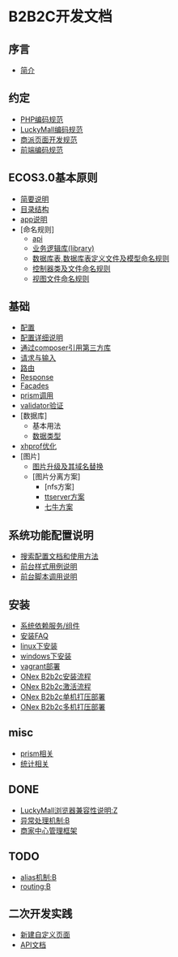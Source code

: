 # B2B2C开发文档
## 序言
- [简介](/preface/introduction.md)

## 约定
- [PHP编码规范](/agreement/php-convention.md)
- [LuckyMall编码规范](/agreement/luckymall-convention.md)
- [商派页面开发规范](/frontend/shopex-develop-standards.md)
- [前端编码规范](/frontend/frontend-coding-standards.md)

## ECOS3.0基本原则
- [简要说明](/principles/summarize.md)
- [目录结构](/principles/folder-structure.md)
- [app说明](/principles/app-desc.md)
- [命名规则]
  - [api](/principles/conventions/api-conventions.md)
  - [业务逻辑库(library)](/principles/conventions/library-conventions.md)
  - [数据库表,数据库表定义文件及模型命名规则](/principles/conventions/model-conventions.md)
  - [控制器类及文件命名规则](/principles/conventions/controller-conventions.md)
  - [视图文件命名规则](/principles/conventions/view-conventions.md)

## 基础
- [配置](/basic/configuration.md)
- [配置详细说明](/basic/configuration-detail.md)
- [通过composer引用第三方库](/basic/use-composer.md)
- [请求与输入](/basic/requests.md)
- [路由](/basic/routing.md)
- [Response](/basic/responses.md)
- [Facades](/basic/facades.md)
- [prism调用](/basic/prism.md)
- [validator验证](/basic/validator.md)
- [数据库]
  - 基本用法
  - [数据类型](/basic/database/types.md)
- [xhprof优化](/basic/xhprof.md)
- [图片]
  - [图片升级及其域名替换](/basic/image/image.md)
  - [图片分离方案]
    - [nfs方案]
    - [ttserver方案](/basic/image/ttserver.md)
    - [七牛方案](/basic/image/qiniu.md)


## 系统功能配置说明
- [搜索配置文档和使用方法](/basic/search.md)
- [前台样式用例说明](/frontend/styles-example.md)
- [前台脚本调用说明](/frontend/scripts-calling.md)

## 安装
- [系统依赖服务/组件](/deploy/dependence.md)
- [安装FAQ](/install/faq_bbc_install.md)
- [linux下安装](/install/linux_bbc_install.md)
- [windows下安装](/install/windows_bbc_install.md)
- [vagrant部署](/install/vagrant/index.md)
- [ONex B2b2c安装流程](/install/setup/setup.md)
- [ONex B2b2c激活流程](/install/setup/active.md)
- [ONex B2b2c单机打压部署](/install/linux_bbc_daya.md)
- [ONex B2b2c多机打压部署](/install/linux_bbc_jqdaya.md)

## misc
- [prism相关](/deploy/prism/index.md)
- [统计相关](/deploy/sysstat.md)

## DONE
- [LuckyMall浏览器兼容性说明:Z](/tasks/browser-compatible.md)
- [异常处理机制:B](/tasks/exception.md)
- [商家中心管理框架](/shop/basic.md)

## TODO
- [alias机制:B](/tasks/alias_mechanism.md)
- [routing:B](/tasks/configuration.md)

## 二次开发实践
- [新建自定义页面](/custom/newView.md)
- [API文档](/api/doc/index.md)
